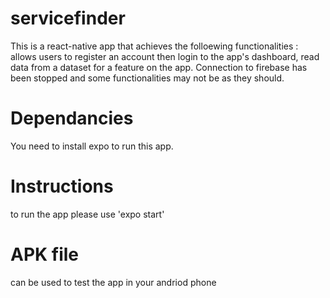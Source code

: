 # servicefinder
This is a react-native app that achieves the folloewing functionalities : allows users to register an account then login to the app's dashboard, read data from a dataset for a feature on the app.
Connection to firebase has been stopped and some functionalities may not be as they should.

# Dependancies
You need to install expo to run this app.

# Instructions
to run the app please use 'expo start'

# APK file
can be used to test the app in your andriod phone 